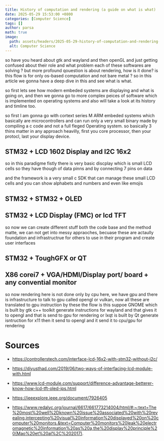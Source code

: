```yaml
---
title: History of computation and rendering (a guide on what is what)
date: 2025-05-29 15:53:00 +0800
categories: [Computer Science]
tags: []
author: parsa
math: true
image:
  path: assets/headers/2025-05-29-history-of-computation-and-rendering-(a-guide-on-what-is-what).jpg
  alt: Computer Science
---
```


so have you heard about gtk and wayland and then openGL and just getting confused about their role and what problem each of these softwares are solving ? but more profound qouestion is about rendering, how is it done? is this flow is for only os-based computation and not bare metal ? so in this article we gonna have a deep dive in this and see what is what.

so first lets see how modern embeded systems are displaying and what is going on, and then we gonna go to more complex peices of software which is implemented on operating systems and also will take a look at its history and timline too.


so first I am gonna go with cortext series M ARM embeded systems which basically are microcontrollers and can run only a very small binary made by compiling a c code and not a full fleged Operating system.
so basically 3 thins matter in any approach heavilly, first you core processor, then your protocl, last your display device.

## STM32 + LCD 1602 Display and I2C 16x2

so in this paradigme fistly there is very basic discplay which is small LCD cells 
so they have though of data pinns and by connecting 7 pins on data 

and the framework is a very small c SDK that can manage these small LCD cells and you can show alphabets and numbers and even like emojis


## STM32 + STM32 + OLED

## STM32 + LCD Display (FMC) or lcd TFT

so now we can create different stuff both the code base and the method matte, we can not get into messy appraoches, becuase these are actaully foundation and infrastructrue for others to use in their program and create user interfaces

## STM32 + ToughGFX or QT


## X86 corei7 + VGA/HDMI/Display port/ board + any convential monitor
so now rendering here is not done only by cpu here, we have gpu and there is infrastructure to talk to gpu called opengl or vulkan, now all these are translated to gpu instruction by these
the flow is this suppoe GNOME which is built by gtk c++ toolkit generate instructions for wayland and  that gives it to opengl and that is send to gpu for rendering 
or lxqt is built by Qt generate isntruction for x11 then it send to opengl and it send it to cpu/gpu for rendering







# Sources
- https://controllerstech.com/interface-lcd-16x2-with-stm32-without-i2c/
- https://diyusthad.com/2019/06/two-ways-of-interfacing-lcd-module-with.html
- https://www.lcd-module.com/support/difference-advantage-betterer-know-how-lcd-tft-oled-ips.html

- https://ieeexplore.ieee.org/document/7926405
- https://www.redalyc.org/journal/6617/661773214004/html/#:~:text=The%20most%20well%2Dknown%20issue%20associated%20with%20revealing,intercepting%20visual%20information%20displayed%20on%20computer%20monitors.&text=Computer%20monitors%20leak%20electromagnetic%20information%20as%20a,the%20display%20principle%20(Mao%20et%20al%2C%202017).
